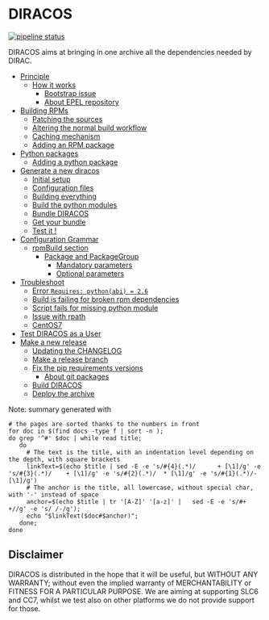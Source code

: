 # DIRACOS

[![pipeline status](https://gitlab.cern.ch/CLICdp/iLCDirac/DIRACOS/badges/master/pipeline.svg)](https://gitlab.cern.ch/CLICdp/iLCDirac/DIRACOS/pipelines)

DIRACOS aims at bringing in one archive all the dependencies needed by DIRAC.


- [ Principle](docs/0_concepts.md#principle)
  * [ How it works](docs/0_concepts.md#how-it-works)
    + [ Bootstrap issue](docs/0_concepts.md#bootstrap-issue)
    + [ About EPEL repository](docs/0_concepts.md#about-epel-repository)
- [ Building RPMs](docs/10_RPMs.md#building-rpms)
  * [ Patching the sources](docs/10_RPMs.md#patching-the-sources)
  * [ Altering the normal build workflow](docs/10_RPMs.md#altering-the-normal-build-workflow)
  * [ Caching mechanism](docs/10_RPMs.md#caching-mechanism)
  * [ Adding an RPM package](docs/10_RPMs.md#adding-an-rpm-package)
- [ Python packages](docs/20_pythonPackages.md#python-packages)
  * [ Adding a python package](docs/20_pythonPackages.md#adding-a-python-package)
- [ Generate a new diracos](docs/30_generatingDIRACOS.md#generate-a-new-diracos)
  * [ Initial setup](docs/30_generatingDIRACOS.md#initial-setup)
  * [ Configuration files](docs/30_generatingDIRACOS.md#configuration-files)
  * [ Building everything](docs/30_generatingDIRACOS.md#building-everything)
  * [ Build the python modules](docs/30_generatingDIRACOS.md#build-the-python-modules)
  * [ Bundle DIRACOS](docs/30_generatingDIRACOS.md#bundle-diracos)
  * [ Get your bundle](docs/30_generatingDIRACOS.md#get-your-bundle)
  * [ Test it !](docs/30_generatingDIRACOS.md#test-it-!)
- [ Configuration Grammar](docs/40_grammar.md#configuration-grammar)
  * [ rpmBuild section](docs/40_grammar.md#rpmbuild-section)
    + [ Package and PackageGroup](docs/40_grammar.md#package-and-packagegroup)
      + [ Mandatory parameters](docs/40_grammar.md#mandatory-parameters)
      + [ Optional parameters](docs/40_grammar.md#optional-parameters)
- [ Troubleshoot](docs/50_troubleshoot.md#troubleshoot)
  * [ Error `Requires: python(abi) = 2.6`](docs/50_troubleshoot.md#error-requires-pythonabi-26)
  * [ Build is failing for broken rpm dependencies](docs/50_troubleshoot.md#build-is-failing-for-broken-rpm-dependencies)
  * [ Script fails for missing python module](docs/50_troubleshoot.md#script-fails-for-missing-python-module)
  * [ Issue with rpath](docs/50_troubleshoot.md#issue-with-rpath)
  * [ CentOS7](docs/50_troubleshoot.md#centos7)
- [ Test DIRACOS as a User](docs/60_useDIRACOS.md#test-diracos-as-a-user)
- [ Make a new release](docs/70_release.md#make-a-new-release)
  * [ Updating the CHANGELOG](docs/70_release.md#updating-the-changelog)
  * [ Make a release branch](docs/70_release.md#make-a-release-branch)
  * [ Fix the pip requirements versions](docs/70_release.md#fix-the-pip-requirements-versions)
    + [ About git packages](docs/70_release.md#about-git-packages)
  * [ Build DIRACOS](docs/70_release.md#build-diracos)
  * [ Deploy the archive](docs/70_release.md#deploy-the-archive)



Note: summary generated with
```
# the pages are sorted thanks to the numbers in front
for doc in $(find docs -type f | sort -n );
do grep '^#' $doc | while read title;
   do
     # The text is the title, with an indentation level depending on the depth, with square brackets
     linkText=$(echo $title | sed -E -e 's/#{4}(.*)/      + [\1]/g' -e 's/#{3}(.*)/    + [\1]/g' -e 's/#{2}(.*)/  * [\1]/g' -e 's/#{1}(.*)/- [\1]/g')
     # The anchor is the title, all lowercase, without special char, with '-' instead of space
     anchor=$(echo $title | tr '[A-Z]' '[a-z]' |   sed -E -e 's/#+ +//g' -e 's/ /-/g');
     echo "$linkText($doc#$anchor)";
   done;
done

```

## Disclaimer
DIRACOS is distributed in the hope that it will be useful, but WITHOUT ANY WARRANTY; without even the implied warranty of MERCHANTABILITY or FITNESS FOR A PARTICULAR PURPOSE. We are aiming at supporting SLC6 and CC7, whilst we test also on other platforms we do not provide support for those.
